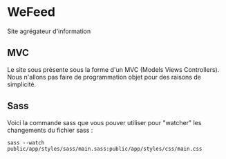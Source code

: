 # WeFeed
Site agrégateur d'information

## MVC
Le site sous présente sous la forme d'un MVC (Models Views Controllers). Nous n'allons pas faire de programmation objet pour des raisons de simplicité.

## Sass

Voici la commande sass que vous pouver utiliser pour "watcher" les changements du fichier sass :
```
sass --watch public/app/styles/sass/main.sass:public/app/styles/css/main.css
```
